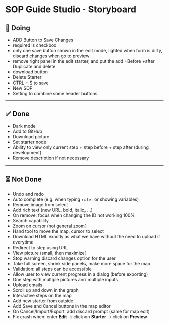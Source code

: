 # SOP Guide Studio · Storyboard



## 🏇 Doing

-  ADD Button to Save Changes
-  required is checkbox
-  only one save button shown in the edit mode, lighted when form is dirty, discard changes when go to preview
-  remove right panel in the edit starter, and put the add +Before +after Duplicate and delete
-  download button
-  Delete Starter
-  CTRL + S to save
-  New SOP
-  Setting to combine some header buttons

---

## ✅ Done

- Dark mode  
- Add to GitHub  
- Download picture  
- Set starter node 
- Ability to view only current step + step before + step after (during development)  
- Remove description if not necessary  


---

## ⏳ Not Done

- Undo and redo    
- Auto complete (e.g. when typing `role.` or showing variables)  
- Remove image from select  
- Add rich text (new URL, bold, italic, …) 
- On remove: focus when changing the ID not working 100%   
- Search capability  
-  Zoom on cursor (not general zoom) 
- Hand tool to move the map, cursor to select  
- Download HTML exactly as what we have without the need to upload it everytime 
- Redirect to step using URL  
- View picture (small, then maximize)  
- Stop warning discard changes option for the user
- Take full screen, shrink side panels, make more space for the map  
- Validation: all steps can be accessible  
- Allow user to view current progress in a dialog (before exporting)  
- One step with multiple pictures and multiple inputs  
- Upload emails  
- Scroll up and down in the graph
- Interactive steps on the map
- Add new starter from outside  
- Add Save and Cancel buttons in the map editor  
- On Cancel/Import/Export, add discard prompt (same for map edit)  
- Fix crash when: enter **Edit** → click on **Starter** → click on **Preview**  
